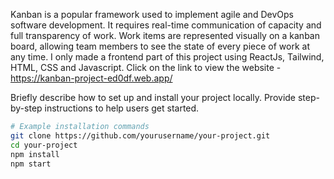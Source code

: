 Kanban is a popular framework used to implement agile and DevOps software development. It requires real-time communication of capacity and full transparency of work. Work items are represented visually on a kanban board, allowing team members to see the state of every piece of work at any time.
I only made a frontend part of this project using ReactJs, Tailwind, HTML, CSS and Javascript. 
Click on the link to view the website - https://kanban-project-ed0df.web.app/

Briefly describe how to set up and install your project locally. Provide step-by-step instructions to help users get started.

```bash
# Example installation commands
git clone https://github.com/yourusername/your-project.git
cd your-project
npm install
npm start
